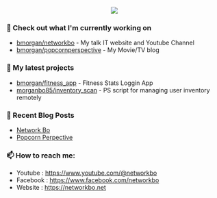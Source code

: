 <p align="center"><a href="https://github.com/anuraghazra/github-readme-stats">
  <img align="center" src="https://github-readme-stats.vercel.app/api?username=morganbo85&rank_icon=github&show_icons=true&theme=tokyonight" />
</a></p>


### 👷 Check out what I'm currently working on
- [bmorgan/networkbo](https://github.com/morganbo85/bmorgan/tree/main/networkbo) - My talk IT website and Youtube Channel
- [bmorgan/popcornperspective](https://github.com/morganbo85/bmorgan/tree/main/popcornperspective) - My Movie/TV blog

### 🌱 My latest projects
- [bmorgan/fitness_app](https://github.com/morganbo85/fitness_app) - Fitness Stats Loggin App
- [morganbo85/inventory_scan](https://github.com/morganbo85/inventory_scan) - PS script for managing user inventory remotely

### 📰 Recent Blog Posts

- [Network Bo](https://networkbo.net/)
- [Popcorn Perpective](https://popcornperspective1.com/)

### 📫 How to reach me:
  - Youtube   : <https://www.youtube.com/@networkbo>
  - Facebook  : <https://www.facebook.com/networkbo>
  - Website   : <https://networkbo.net>
